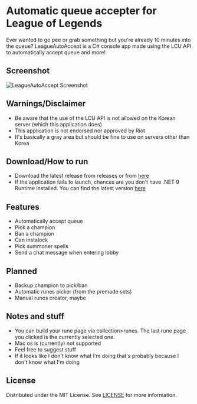 # Automatic queue accepter for League of Legends
Ever wanted to go pee or grab something but you're already 10 minutes into the queue? LeagueAutoAccept is a C# console app made using the LCU API to automatically accept queue and more!

## Screenshot
![LeagueAutoAccept Screenshot](screenshot.png?raw=true)

## Warnings/Disclaimer
- Be aware that the use of the LCU API is not allowed on the Korean server (which this application does)
- This application is not endorsed nor approved by Riot
- It's basically a gray area but should be fine to use on servers other than Korea

## Download/How to run
- Download the latest release from releases or from [here](https://github.com/sweetriverfish/LeagueAutoAccept/releases/latest/download/Leauge.Auto.Accept.exe)
- If the application fails to launch, chances are you don't have .NET 9 Runtime installed. You can find the latest version [here](https://dotnet.microsoft.com/en-us/download/dotnet/9.0)

## Features
- Automatically accept queue
- Pick a champion
- Ban a champion
- Can instalock
- Pick summoner spells
- Send a chat message when entering lobby

## Planned
- Backup champion to pick/ban
- Automatic runes picker (from the premade sets)
- Manual runes creator, maybe

## Notes and stuff
- You can build your rune page via collection>runes. The last rune page you clicked is the currently selected one.
- Mac os is (currently) not supported
- Feel free to suggest stuff
- If it looks like I don't know what I'm doing that's probably because I don't know what I'm doing

## License
Distributed under the MIT License. See [LICENSE](LICENSE) for more information.
